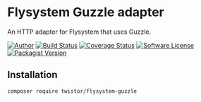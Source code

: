 # Flysystem Guzzle adapter

An HTTP adapter for Flysystem that uses Guzzle.

[![Author](https://img.shields.io/badge/author-@chrisleppanen-blue.svg?style=flat-square)](https://twitter.com/chrisleppanen)
[![Build Status](https://img.shields.io/travis/twistor/flysystem-guzzle/guzzle-5.svg?style=flat-square)](https://travis-ci.org/twistor/flysystem-guzzle)
[![Coverage Status](https://img.shields.io/scrutinizer/coverage/g/twistor/flysystem-guzzle.svg?style=flat-square)](https://scrutinizer-ci.com/g/twistor/flysystem-guzzle/code-structure)
[![Software License](https://img.shields.io/badge/license-MIT-brightgreen.svg?style=flat-square)](LICENSE)
[![Packagist Version](https://img.shields.io/packagist/v/twistor/flysystem-guzzle.svg?style=flat-square)](https://packagist.org/packages/twistor/flysystem-guzzle)

## Installation

```bash
composer require twistor/flysystem-guzzle
```
